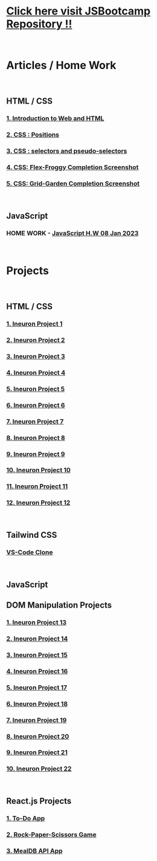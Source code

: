 # [Click here visit JSBootcamp Repository !!](https://github.com/pankaj-kb/JSBootcamp)
<br>

# Articles / Home Work
<br>

## HTML / CSS

### [1. Introduction to Web and HTML](https://pankajkb.hashnode.dev/introduction-to-web-and-html)

### [2. CSS : Positions](https://pankajkb.hashnode.dev/css-positions)

### [3. CSS : selectors and pseudo-selectors](https://pankajkb.hashnode.dev/css-selectors-and-pseudo-selectors)

### [4. CSS: Flex-Froggy Completion Screenshot](https://github.com/pankaj-kb/JSBootcamp/blob/3a12fb4d232c5215d8070dbcc2e611b82618b39a/02%20CSS/13%20Nov%2022/Home%20Work%20Files/screencapture-flexboxfroggy-2023-01-29-16_44_12.png)

### [5. CSS: Grid-Garden Completion Screenshot](https://github.com/pankaj-kb/JSBootcamp/blob/master/02%20CSS/13%20Nov%2022/Home%20Work%20Files/screencapture-cssgridgarden-2023-01-30-23_26_24.png)
<br>

## JavaScript

### HOME WORK - [JavaScript H.W 08 Jan 2023](https://github.com/pankaj-kb/JSBootcamp/tree/master/03%20JavaScript/08%20Jan%202023/Home%20Work)

<!-- ### 1. [JavaScript Array Methods]() -->
<br>

# Projects
<br>

## HTML / CSS

### [1. Ineuron Project 1](https://github.com/pankaj-kb/Ineuron-Project-1)

### [2. Ineuron Project 2](https://github.com/pankaj-kb/Ineuron-Project-2)

### [3. Ineuron Project 3](https://github.com/pankaj-kb/Ineuron-Project-3)

### [4. Ineuron Project 4](https://github.com/pankaj-kb/Ineuron-Project-4)

### [5. Ineuron Project 5](https://github.com/pankaj-kb/Ineuron-Project-5)

### [6. Ineuron Project 6](https://github.com/pankaj-kb/Ineuron-Project-6)

### [7. Ineuron Project 7](https://github.com/pankaj-kb/Ineuron-Project-7)

### [8. Ineuron Project 8](https://github.com/pankaj-kb/Ineuron-Project-8)

### [9. Ineuron Project 9](https://github.com/pankaj-kb/Ineuron-Project-9)

### [10. Ineuron Project 10](https://github.com/pankaj-kb/Ineuron-Project-10)

### [11. Ineuron Project 11](https://github.com/pankaj-kb/Ineuron-Project-11)

### [12. Ineuron Project 12](https://github.com/pankaj-kb/Ineuron-Project-12)

<br>

## Tailwind CSS

### [VS-Code Clone](https://github.com/pankaj-kb/VS-Code-Clone)

<br>

## JavaScript

## DOM Manipulation Projects

### [1. Ineuron Project 13](https://github.com/pankaj-kb/Ineuron-Project-13)

### [2. Ineuron Project 14](https://github.com/pankaj-kb/Ineuron-Project-14)

### [3. Ineuron Project 15](https://github.com/pankaj-kb/Ineuron-Project-15)

### [4. Ineuron Project 16](https://github.com/pankaj-kb/Ineuron-Project-16)

### [5. Ineuron Project 17](https://github.com/pankaj-kb/Ineuron-Project-17)

### [6. Ineuron Project 18](https://github.com/pankaj-kb/Ineuron-Project-18)

### [7. Ineuron Project 19](https://github.com/pankaj-kb/Ineuron-Project-19)

### [8. Ineuron Project 20](https://github.com/pankaj-kb/Ineuron-Project-20)

### [9. Ineuron Project 21](https://github.com/pankaj-kb/Ineuron-Project-21)

### [10. Ineuron Project 22](https://github.com/pankaj-kb/Ineuron-Project-22)

<br>

## React.js Projects

### [1. To-Do App](https://github.com/pankaj-kb/redux-todo-app)

### [2. Rock-Paper-Scissors Game](https://github.com/pankaj-kb/rock-paper-scissors)

### [3. MealDB API App](https://github.com/pankaj-kb/meal-searcher)
